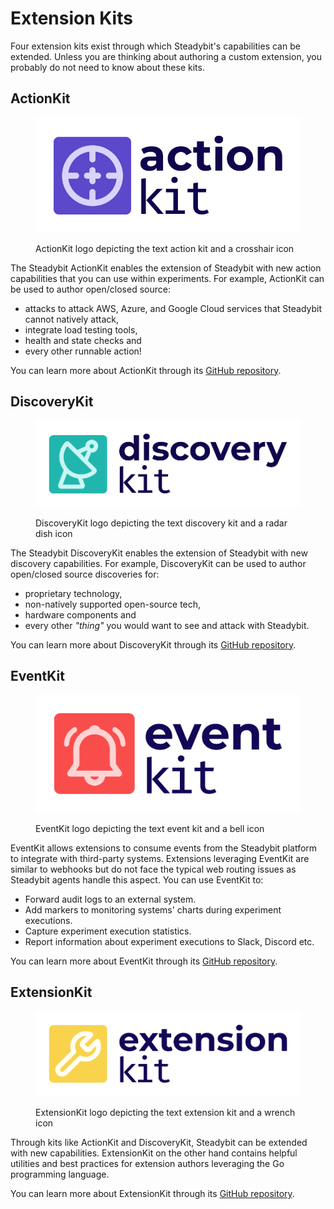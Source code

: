 # Extension Kits

Four extension kits exist through which Steadybit's capabilities can be extended. Unless you are thinking about authoring a custom extension, you probably do not need to know about these kits.

## ActionKit

<figure><img src="../../.gitbook/assets/action-kit.png" alt="ActionKit logo depicting the text action kit and a crosshair icon"><figcaption><p>ActionKit logo depicting the text action kit and a crosshair icon</p></figcaption></figure>

The Steadybit ActionKit enables the extension of Steadybit with new action capabilities that you can use within experiments. For example, ActionKit can be used to author open/closed source:

* attacks to attack AWS, Azure, and Google Cloud services that Steadybit cannot natively attack,
* integrate load testing tools,
* health and state checks and
* every other runnable action!

You can learn more about ActionKit through its [GitHub repository](https://github.com/steadybit/action-kit).

## DiscoveryKit

<figure><img src="../../.gitbook/assets/discovery-kit.png" alt="DiscoveryKit logo depicting the text discovery kit and a radar dish icon"><figcaption><p>DiscoveryKit logo depicting the text discovery kit and a radar dish icon</p></figcaption></figure>

The Steadybit DiscoveryKit enables the extension of Steadybit with new discovery capabilities. For example, DiscoveryKit can be used to author open/closed source discoveries for:

* proprietary technology,
* non-natively supported open-source tech,
* hardware components and
* every other _"thing"_ you would want to see and attack with Steadybit.

You can learn more about DiscoveryKit through its [GitHub repository](https://github.com/steadybit/discovery-kit).

## EventKit

<figure><img src="../../.gitbook/assets/logo.png" alt="EventKit logo depicting the text event kit and a bell icon"><figcaption><p>EventKit logo depicting the text event kit and a bell icon</p></figcaption></figure>

EventKit allows extensions to consume events from the Steadybit platform to integrate with third-party systems. Extensions leveraging EventKit are similar to webhooks but do not face the typical web routing issues as Steadybit agents handle this aspect. You can use EventKit to:

* Forward audit logs to an external system.
* Add markers to monitoring systems' charts during experiment executions.
* Capture experiment execution statistics.
* Report information about experiment executions to Slack, Discord etc.

You can learn more about EventKit through its [GitHub repository](https://github.com/steadybit/event-kit).

## ExtensionKit

<figure><img src="../../.gitbook/assets/extension-kit.png" alt="ExtensionKit logo depicting the text extension kit and a wrench icon"><figcaption><p>ExtensionKit logo depicting the text extension kit and a wrench icon</p></figcaption></figure>

Through kits like ActionKit and DiscoveryKit, Steadybit can be extended with new capabilities. ExtensionKit on the other hand contains helpful utilities and best practices for extension authors leveraging the Go programming language.

You can learn more about ExtensionKit through its [GitHub repository](https://github.com/steadybit/extension-kit).
